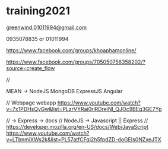 # training2021



greenwind.01011994@gmail.com

0935078835 or 01011994

https://www.facebook.com/groups/khoaphamonline/

https://www.facebook.com/groups/705050756358202/?source=create_flow

//

MEAN -> NodeJS MongoDB ExpressJS Angular

// Webpage webapp https://www.youtube.com/watch?v=7x1PDHsQyGw&list=PLzrVYRai0riRDreiNl_QJOc9BEq3GE7Yp

// -> Express -> docs // NodeJS -> Javascript || Express // https://developer.mozilla.org/en-US/docs/Web/JavaScript https://www.youtube.com/watch?v=LTbnmiXWs2k&list=PL57atfCFqj2h5fpdZD-doGEIs0NZxeJTX
